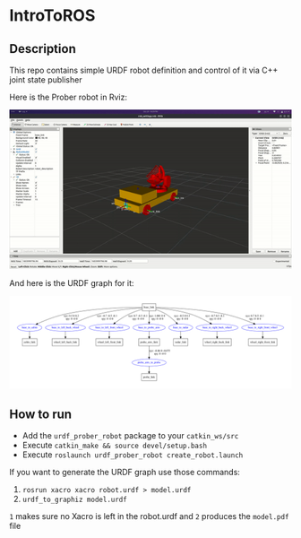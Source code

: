 # IntroToROS

## Description

This repo contains simple URDF robot definition and control of it via C++ joint state publisher

Here is the Prober robot in Rviz:

![Prober in Rviz](images/prober.gif)

And here is the URDF graph for it:

![Prober URDF graph](images/prober_graph.png)

## How to run

- Add the `urdf_prober_robot` package to your `catkin_ws/src`
- Execute `catkin_make && source devel/setup.bash`
- Execute `roslaunch urdf_prober_robot create_robot.launch`

If you want to generate the URDF graph use those commands:

1. `rosrun xacro xacro robot.urdf > model.urdf`
2. `urdf_to_graphiz model.urdf`

`1` makes sure no Xacro is left in the robot.urdf and `2` produces the `model.pdf` file
